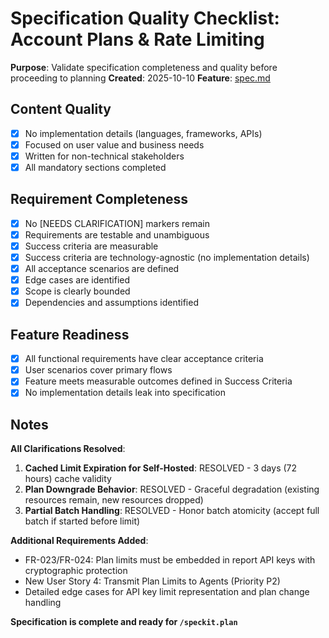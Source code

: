 # Specification Quality Checklist: Account Plans & Rate Limiting

**Purpose**: Validate specification completeness and quality before proceeding to planning
**Created**: 2025-10-10
**Feature**: [spec.md](../spec.md)

## Content Quality

- [x] No implementation details (languages, frameworks, APIs)
- [x] Focused on user value and business needs
- [x] Written for non-technical stakeholders
- [x] All mandatory sections completed

## Requirement Completeness

- [x] No [NEEDS CLARIFICATION] markers remain
- [x] Requirements are testable and unambiguous
- [x] Success criteria are measurable
- [x] Success criteria are technology-agnostic (no implementation details)
- [x] All acceptance scenarios are defined
- [x] Edge cases are identified
- [x] Scope is clearly bounded
- [x] Dependencies and assumptions identified

## Feature Readiness

- [x] All functional requirements have clear acceptance criteria
- [x] User scenarios cover primary flows
- [x] Feature meets measurable outcomes defined in Success Criteria
- [x] No implementation details leak into specification

## Notes

**All Clarifications Resolved**:

1. **Cached Limit Expiration for Self-Hosted**: RESOLVED - 3 days (72 hours) cache validity
2. **Plan Downgrade Behavior**: RESOLVED - Graceful degradation (existing resources remain, new resources dropped)
3. **Partial Batch Handling**: RESOLVED - Honor batch atomicity (accept full batch if started before limit)

**Additional Requirements Added**:
- FR-023/FR-024: Plan limits must be embedded in report API keys with cryptographic protection
- New User Story 4: Transmit Plan Limits to Agents (Priority P2)
- Detailed edge cases for API key limit representation and plan change handling

**Specification is complete and ready for `/speckit.plan`**
